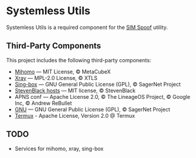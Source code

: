 # Systemless Utils

Systemless Utils is a required component for the [SIM Spoof](https://github.com/UhExooHw/sim-spoof) utility.

## Third-Party Components

This project includes the following third-party components:

- [Mihomo](https://github.com/MetaCubeX/mihomo) — MIT License, © MetaCubeX
- [Xray](https://github.com/XTLS/Xray-core) — MPL-2.0 License, © XTLS
- [Sing-box](https://github.com/SagerNet/sing-box) — GNU General Public License (GPL), © SagerNet Project
- [StevenBlack hosts](https://github.com/StevenBlack/hosts) —  MIT license, © StevenBlack
- APNS conf — Apache License 2.0, © The LineageOS Project, © Google Inc, © Andrew ReBullet
- [GNU](https://www.gnu.org) — GNU General Public License (GPL), © SagerNet Project
- [Termux](https://github.com/termux/termux-packages) - Apache License, Version 2.0 @ Termux

## TODO
* Services for mihomo, xray, sing-box
